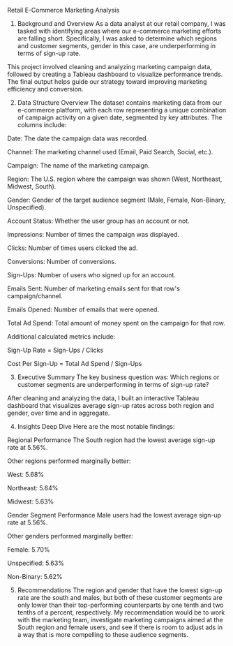 Retail E-Commerce Marketing Analysis

1. Background and Overview
As a data analyst at our retail company, I was tasked with identifying areas where our e-commerce marketing efforts are falling short. Specifically, I was asked to determine which regions and customer segments, gender in this case, are underperforming in terms of sign-up rate.

This project involved cleaning and analyzing marketing campaign data, followed by creating a Tableau dashboard to visualize performance trends. The final output helps guide our strategy toward improving marketing efficiency and conversion.

2. Data Structure Overview
The dataset contains marketing data from our e-commerce platform, with each row representing a unique combination of campaign activity on a given date, segmented by key attributes. The columns include:

Date: The date the campaign data was recorded.

Channel: The marketing channel used (Email, Paid Search, Social, etc.).

Campaign: The name of the marketing campaign.

Region: The U.S. region where the campaign was shown (West, Northeast, Midwest, South).

Gender: Gender of the target audience segment (Male, Female, Non-Binary, Unspecified).

Account Status: Whether the user group has an account or not.

Impressions: Number of times the campaign was displayed.

Clicks: Number of times users clicked the ad.

Conversions: Number of conversions.

Sign-Ups: Number of users who signed up for an account.

Emails Sent: Number of marketing emails sent for that row's campaign/channel.

Emails Opened: Number of emails that were opened.

Total Ad Spend: Total amount of money spent on the campaign for that row.

Additional calculated metrics include:

Sign-Up Rate = Sign-Ups / Clicks

Cost Per Sign-Up = Total Ad Spend / Sign-Ups

3. Executive Summary
The key business question was:
Which regions or customer segments are underperforming in terms of sign-up rate?

After cleaning and analyzing the data, I built an interactive Tableau dashboard that visualizes average sign-up rates across both region and gender, over time and in aggregate.

4. Insights Deep Dive
Here are the most notable findings:

Regional Performance
The South region had the lowest average sign-up rate at 5.56%.

Other regions performed marginally better:

West: 5.68%

Northeast: 5.64%

Midwest: 5.63%

Gender Segment Performance
Male users had the lowest average sign-up rate at 5.56%.

Other genders performed marginally better:

Female: 5.70%

Unspecified: 5.63%

Non-Binary: 5.62%

5. Recommendations
The region and gender that have the lowest sign-up rate are the south and males, but both of these customer segments are only lower than their top-performing counterparts by one tenth and two tenths of a percent, respectively. My recommendation would be to work with the marketing team, investigate marketing campaigns aimed at the South region and female users, and see if there is room to adjust ads in a way that is more compelling to these audience segments.
